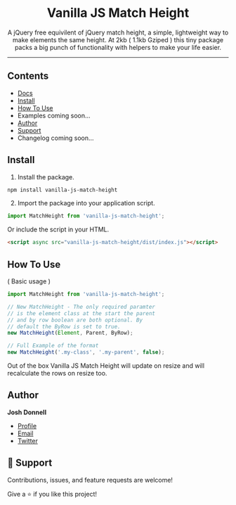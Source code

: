 <h1 align="center">Vanilla JS Match Height</h1>

<p align="center">A jQuery free equivilent of jQuery match height, a simple, lightweight way to make elements the same height. At 2kb ( 1.1kb Gziped ) this tiny package packs a big punch of functionality with helpers to make your life easier.</p>

---

## Contents

- [Docs](https://joshdonnell.github.io/vanilla-js-match-height/)
- [Install](#install)
- [How To Use](#how-to-use)
- Examples coming soon...
- [Author](#author)
- [Support](#🤝-support)
- Changelog coming soon...

## Install

1. Install the package.

```bash
npm install vanilla-js-match-height
```

2. Import the package into your application script.

```js
import MatchHeight from 'vanilla-js-match-height';
```

Or include the script in your HTML.

```html
<script async src="vanilla-js-match-height/dist/index.js"></script>
```


## How To Use 
( Basic usage )

```js
import MatchHeight from 'vanilla-js-match-height';

// New MatchHeight - The only required paramter 
// is the element class at the start the parent
// and by row boolean are both optional. By
// default the ByRow is set to true.
new MatchHeight(Element, Parent, ByRow);

// Full Example of the format
new MatchHeight('.my-class', '.my-parent', false);
```

Out of the box Vanilla JS Match Height will update on resize and will recalculate the rows on resize too.

<!-- ## Examples

- [Basic Example](https://codepen.io/tannerhodges/pen/593ba4f9811a53ed5b9f03f8890d6c52)
- [Parent Example](https://codepen.io/tannerhodges/pen/699e29b01d4851ccde4052486cfec63c)
- [ByRow Disabled Example](https://codepen.io/tannerhodges/pen/d38706e6bbc7ac61e2942ab4a3d292d6)
- [Update Example](https://codepen.io/tannerhodges/pen/f0718f8b1649acb1c1d191564e0477e0)
- [Reset Example](https://codepen.io/tannerhodges/pen/f0718f8b1649acb1c1d191564e0477e0)
- [Debug Example](https://codepen.io/tannerhodges/pen/f0718f8b1649acb1c1d191564e0477e0)

See the [Docs](https://joshdonnell.github.io/vanilla-js-match-height/) for the full list of options. -->

## Author

**Josh Donnell**

- [Profile](https://github.com/joshdonnell "Josh Donnell")
- [Email](mailto:hello@joshdonnell.co.uk?subject=Hi "Hi!")
- [Twitter](https://twitter.com/JoshDonnell97 "Twitter")

## 🤝 Support

Contributions, issues, and feature requests are welcome!

Give a ⭐️ if you like this project!